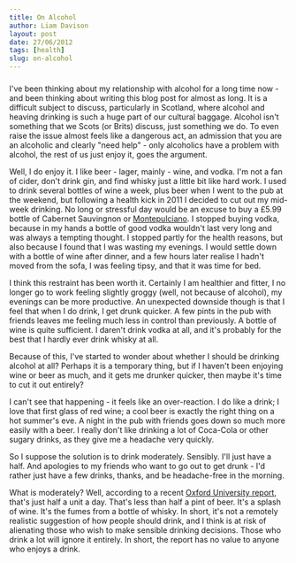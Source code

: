 ```yaml
---
title: On Alcohol
author: Liam Davison
layout: post
date: 27/06/2012
tags: [health]
slug: on-alcohol
---
```

#####
I've been thinking about my relationship with alcohol for a long time now - and been thinking about writing this blog post for almost as long. It is a difficult subject to discuss, particularly in Scotland, where alcohol and heaving drinking is such a huge part of our cultural baggage. Alcohol isn't something that we Scots (or Brits) discuss, just something we do. To even raise the issue almost feels like a dangerous act, an admission that you are an alcoholic and clearly "need help" - only alcoholics have a problem with alcohol, the rest of us just enjoy it, goes the argument.

Well, I do enjoy it. I like beer - lager, mainly - wine, and vodka. I'm not a fan of cider, don't drink gin, and find whisky just a little bit like hard work. I used to drink several bottles of wine a week, plus beer when I went to the pub at the weekend, but following a health kick in 2011 I decided to cut out my mid-week drinking. No long or stressful day would be an excuse to buy a £5.99 bottle of Cabernet Sauvingnon or [Montepulciano](http://en.wikipedia.org/wiki/Montepulciano_(grape)). I stopped buying vodka, because in my hands a bottle of good vodka wouldn't last very long and was always a tempting thought. I stopped partly for the health reasons, but also because I found that I was wasting my evenings. I would settle down with a bottle of wine after dinner, and a few hours later realise I hadn't moved from the sofa, I was feeling tipsy, and that it was time for bed.

I think this restraint has been worth it. Certainly I am healthier and fitter, I no longer go to work feeling slightly groggy (well, not because of alcohol), my evenings can be more productive. An unexpected downside though is that I feel that when I do drink, I get drunk quicker. A few pints in the pub with friends leaves me feeling much less in control than previously. A bottle of wine is quite sufficient. I daren't drink vodka at all, and it's probably for the best that I hardly ever drink whisky at all.

Because of this, I've started to wonder about whether I should be drinking alcohol at all? Perhaps it is a temporary thing, but if I haven't been enjoying wine or beer as much, and it gets me drunker quicker, then maybe it's time to cut it out entirely?

I can't see that happening - it feels like an over-reaction. I do like a drink; I love that first glass of red wine; a cool beer is exactly the right thing on a hot summer's eve. A night in the pub with friends goes down so much more easily with a beer. I really don't like drinking a lot of Coca-Cola or other sugary drinks, as they give me a headache very quickly.

So I suppose the solution is to drink moderately. Sensibly. I'll just have a half. And apologies to my friends who want to go out to get drunk - I'd rather just have a few drinks, thanks, and be headache-free in the morning.

What is moderately? Well, according to a recent [Oxford University report](http://www.bbc.co.uk/news/health-18262608 "Drink less than a unit per day?"), that's just half a unit a day. That's less than half a pint of beer. It's a splash of wine. It's the fumes from a bottle of whisky. In short, it's not a remotely realistic suggestion of how people should drink, and I think is at risk of alienating those who wish to make sensible drinking decisions. Those who drink a lot will ignore it entirely. In short, the report has no value to anyone who enjoys a drink.